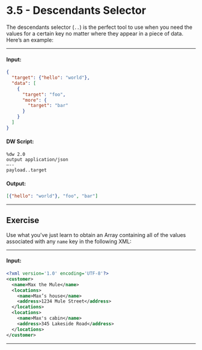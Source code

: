 # 3.5 - Descendants Selector

The descendants selector (`..`) is the perfect tool to use when you need the values for a certain key no matter where they appear in a piece of data. Here’s an example:

---
#### Input:
```json
{
  "target": {"hello": "world"},
  "data": [
    {
      "target": "foo",
      "more": {
        "target": "bar"
      }
    }
  ]
}
```
#### DW Script:
```dw
%dw 2.0
output application/json
—--
payload..target
```
#### Output:
```json
[{"hello": "world"}, "foo", "bar"]
```
---

## Exercise

Use what you've just learn to obtain an Array containing all of the values associated with any `name` key in the following XML:

---
#### Input:
```xml
<?xml version='1.0' encoding='UTF-8'?>
<customer>
  <name>Max the Mule</name>
  <locations>
    <name>Max’s house</name>
    <address>1234 Mule Street</address>
  </locations>
  <locations>
    <name>Max's cabin</name>
    <address>345 Lakeside Road</address>
  </locations>
</customer>
```
----
